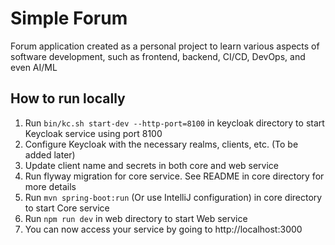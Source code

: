 # Simple Forum
Forum application created as a personal project to learn various aspects of software development, such as frontend, backend, CI/CD, DevOps, and even AI/ML

## How to run locally
1. Run `bin/kc.sh start-dev --http-port=8100` in keycloak directory to start Keycloak service using port 8100
2. Configure Keycloak with the necessary realms, clients, etc. (To be added later)
3. Update client name and secrets in both core and web service
4. Run flyway migration for core service. See README in core directory for more details
5. Run `mvn spring-boot:run` (Or use IntelliJ configuration) in core directory to start Core service
6. Run `npm run dev` in web directory to start Web service
7. You can now access your service by going to http://localhost:3000